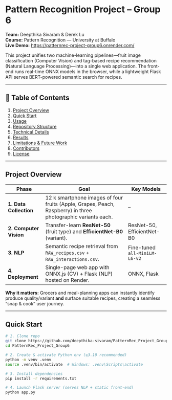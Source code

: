 # Pattern Recognition Project – Group 6

**Team:** Deepthika Sivaram & Derek Lu  
**Course:** Pattern Recognition — University at Buffalo  
**Live Demo:** <https://patternrec-project-group6.onrender.com/>

This project unifies two machine-learning pipelines—fruit image classification (Computer Vision) and tag-based recipe recommendation (Natural Language Processing)—into a single web application. The front-end runs real-time ONNX models in the browser, while a lightweight Flask API serves BERT-powered semantic search for recipes.

---

## 📑 Table of Contents
1. [Project Overview](#project-overview)  
2. [Quick Start](#quick-start)  
3. [Usage](#usage)  
4. [Repository Structure](#repository-structure)  
5. [Technical Details](#technical-details)  
6. [Results](#results)  
7. [Limitations & Future Work](#limitations--future-work)  
8. [Contributors](#contributors)  
9. [License](#license)  

---

## Project Overview

| Phase | Goal | Key Models |
|-------|------|------------|
| **1. Data Collection** | 12 k smartphone images of four fruits (Apple, Grapes, Peach, Raspberry) in three photographic variants each. | – |
| **2. Computer Vision** | Transfer-learn **ResNet-50** (fruit type) and **EfficientNet-B0** (variant). | ResNet-50, EfficientNet-B0 |
| **3. NLP** | Semantic recipe retrieval from `RAW_recipes.csv` + `RAW_interactions.csv`. | Fine-tuned `all-MiniLM-L6-v2` |
| **4. Deployment** | Single-page web app with ONNX.js (CV) + Flask (NLP) hosted on Render. | ONNX, Flask |

**Why it matters:** Grocers and meal-planning apps can instantly identify produce quality/variant **and** surface suitable recipes, creating a seamless “snap & cook” user journey.

---

## Quick Start

```bash
# 1. Clone repo
git clone https://github.com/deepthika-sivaram/PatternRec_Project_Group6.git
cd PatternRec_Project_Group6

# 2. Create & activate Python env (≥3.10 recommended)
python -m venv .venv
source .venv/bin/activate  # Windows: .venv\Scripts\activate

# 3. Install dependencies
pip install -r requirements.txt

# 4. Launch Flask server (serves NLP + static front-end)
python app.py
